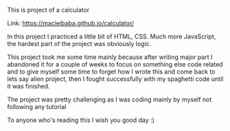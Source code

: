 This is project of a calculator

Link: https://maciejbaba.github.io/calculator/

In this project I practiced a little bit of HTML, CSS. Much more JavaScript, the hardest part of the project was obviously logic.

This project took me some time mainly because after writing major part I abandoned it for a couple of weeks to focus on something else code related and to give myself some time to forget how I wrote this and come back to lets say alien project, then I fought successfully with my spaghetti code until it was finished.

The project was pretty challenging as I was coding mainly by myself not following any tutorial

To anyone who's reading this I wish you good day :)
